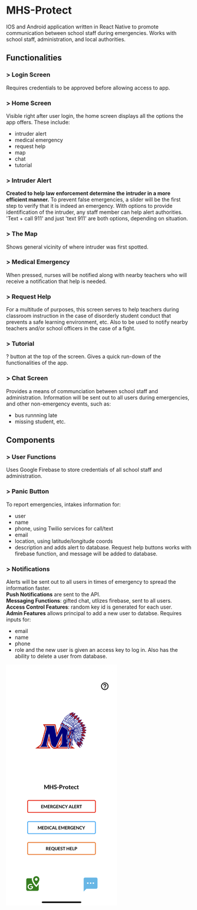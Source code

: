 # MHS-Protect

IOS and Android application written in React Native to promote communication between school staff during emergencies. Works with school staff, administration, and local authorities. 

## Functionalities
### > Login Screen
Requires credentials to be approved before allowing access to app.

### > Home Screen
Visible right after user login, the home screen displays all the options the app offers. These include:
* intruder alert
* medical emergency
* request help
* map
* chat
* tutorial

### > Intruder Alert
**Created to help law enforcement determine the intruder in a more efficient manner.** To prevent false emergencies, a slider will be the first step to verify that it is indeed an emergency. With options to provide identification of the intruder, any staff member can help alert authorities. 'Text + call 911' and just 'text 911' are both options, depending on situation.

### > The Map
Shows general vicinity of where intruder was first spotted.

### > Medical Emergency
When pressed, nurses will be notified along with nearby teachers who will receive a notification that help is needed.

### > Request Help
For a multitude of purposes, this screen serves to help teachers during classroom instruction in the case of disorderly student conduct that prevents a safe learning environment, etc. Also to be used to notify nearby teachers and/or school officers in the case of a fight.

### > Tutorial
? button at the top of the screen. Gives a quick run-down of the functionalities of the app.

### > Chat Screen
Provides a means of communciation between school staff and administration. Information will be sent out to all users during emergencies, and other non-emergency events, such as:
* bus runnning late
* missing student, etc.

## Components
### > User Functions
Uses Google Firebase to store credentials of all school staff and administration.

### > Panic Button
To report emergencies, intakes information for:
* user
* name
* phone, using Twilio services for call/text
* email
* location, using latitude/longitude coords
* description
and adds alert to database. Request help buttons works with firebase function, and message will be added to database.

### > Notifications 
Alerts will be sent out to all users in times of emergency to spread the information faster. <br/>
**Push Notifications** are sent to the API. <br/>
**Messaging Functions**: gifted chat, utlizes firebase, sent to all users. <br/>
**Access Control Features**: random key id is generated for each user. <br/>
**Admin Features** allows principal to add a new user to databse. Requires inputs for:
* email
* name
* phone
* role
and the new user is given an access key to log in. Also has the ability to delete a user from database.


<img src="https://github.com/mohigancs/MHS-Protect/blob/master/preview.PNG" alt="App Preview" width="300"/>
